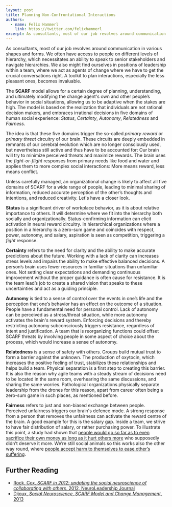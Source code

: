 ```yaml
---
layout: post
title: Planning Non-Confrontational Interactions
authors:
  - name: Felix Hammerl
    link: https://twitter.com/felixhammerl
excerpt: As consultants, most of our job revolves around communication in various shapes and forms. The SCARF model allows us to be adaptive when the stakes are high
---
```


As consultants, most of our job revolves around communication in various shapes and forms. We often have access to people on  different levels of hierarchy, which necessitates an ability to speak to senior stakeholders and navigate hierarchies. We also might find ourselves in positions of leadership within a team, where we act as agents of change where we have to get the crucial conversations right. A toolkit to plan interactions, especially the less pleasant ones, becomes invaluable.

The **SCARF** model allows for a certain degree of planning, understanding, and ultimately modifying the change agent's own and other people’s behavior in social situations, allowing us to be adaptive when the stakes are high. The model is based on the realization that individuals are not rational decision makers, and embraces irrational decisions in five domains of human social experience: *Status*, *Certainty*, *Autonomy*, *Relatedness* and *Fairness*.

The idea is that these five domains trigger the so-called *primary reward* or *primary threat* circuitry of our brain. These circuits are deeply embedded in remnants of our cerebral evolution which are no longer consciously used, but nevertheless still active and thus have to be accounted for: Our brain will try to minimize perceived threats and maximize rewards. The brain uses the *fight-or-flight* responses from primary needs like food and water and applies them to more complex social interactions: More means reward, less means conflict. 

Unless carefully managed, an organizational change is likely to affect all five domains of SCARF for a wide range of people, leading to minimal sharing of information, reduced accurate perception of the other’s thoughts and intentions, and reduced creativity. Let's have  a closer look.

**Status** is a significant driver of workplace behavior, as it is about relative importance to others. It will determine where we fit into the hierarchy both socially and organizationally. Status-confirming information can elicit activation in neural reward circuitry. In hierarchical organizations where a position in a hierarchy is a zero-sum game and coincides with respect, power, autonomy, and salary, aspiration is seen as competition, triggering a *fight* response.

**Certainty** refers to the need for clarity and the ability to make accurate predictions about the future. Working with a lack of clarity can increases stress levels and impairs the ability to make effective balanced decisions. A person’s brain uses fewer resources in familiar situations than unfamiliar ones. Not setting clear expectations and demanding continuous improvement without the proper guidance is often cause for resistance. It is the team lead’s job to create a shared vision that speaks to these uncertainties and act as a guiding principle.

**Autonomy** is tied to a sense of control over the events in one’s life and the perception that one’s behavior has an effect on the outcome of a situation. People have a fundamental need for personal control. Lack of autonomy can be perceived as a stress/threat situation, while more autonomy activates the brain's reward system. Enforcing decisions and thereby restricting autonomy subconsciously triggers resistance, regardless of intent and justification. A team that is reorganizing functions could offset SCARF threats by involving people in some aspect of choice about the process, which would increase a sense of autonomy.

**Relatedness** is a sense of safety with others. Groups build mutual trust to form a barrier against the unknown. The production of oxytocin, which increases the positive feeling of trust, stabilizes these relationships and helps build a team. Physical separation is a first step to creating this barrier. It is also the reason why agile teams with a steady stream of decisions need to be located in the same room, overhearing the same discussions, and sharing the same worries. Pathological organizations physically separate leadership from the drones for this reason, apart from career often being a zero-sum game in such places, as mentioned before.

**Fairness** refers to just and non-biased exchange between people. Perceived unfairness triggers our brain's defence mode. A strong response from a person that removes the unfairness can activate the reward centre of the brain. A good example for this is the salary gap. Inside a team, we strive to have fair distribution of salary, or rather purchasing power. To illustrate this point, a study had shown that [people would go so far as to even sacrifice their own money as long as it hurt others more](http://www.jstor.org/stable/20076295) who supposedly didn’t deserve it more. We’re still social animals so this works also the other way round, where [people accept harm to themselves to ease other’s suffering](http://www.pnas.org/content/early/2014/11/12/1408988111).

## Further Reading

* [Rock, Cox, *SCARF in 2012: updating the social neuroscience of collaborating with others*, 2012, NeuroLeadership Journal](https://www.ahri.com.au/__data/assets/pdf_file/0015/16143/SCARF-in-2012.pdf)
* [Dijoux, *Social Neuroscience, SCARF Model and Change Management*, 2013](https://thehypertextual.com/2013/04/23/social-neuroscience-scarf-model-and-change-management/)

